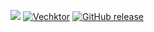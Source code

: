 [![](https://jitpack.io/v/Vechktor/JTag.svg)](https://jitpack.io/#Vechktor/JTag)
[![Vechktor](https://circleci.com/gh/Vechktor/JTag.svg?style=svg)]()
[![GitHub release](https://img.shields.io/github/release/Naereen/StrapDown.js.svg)](https://github.com/Vechktor/JTag/releases/)